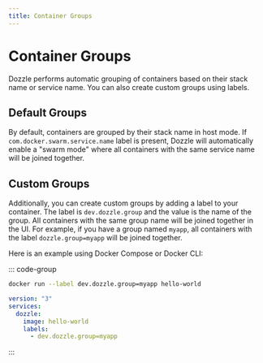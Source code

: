 ```yaml
---
title: Container Groups
---
```


# Container Groups

Dozzle performs automatic grouping of containers based on their stack name or service name. You can also create custom groups using labels.

## Default Groups

By default, containers are grouped by their stack name in host mode. If `com.docker.swarm.service.name` label is present, Dozzle will automatically enable a "swarm mode" where all containers with the same service name will be joined together.

## Custom Groups

Additionally, you can create custom groups by adding a label to your container. The label is `dev.dozzle.group` and the value is the name of the group. All containers with the same group name will be joined together in the UI. For example, if you have a group named `myapp`, all containers with the label `dozzle.group=myapp` will be joined together.

Here is an example using Docker Compose or Docker CLI:

::: code-group

```sh
docker run --label dev.dozzle.group=myapp hello-world
```

```yaml [docker-compose.yml]
version: "3"
services:
  dozzle:
    image: hello-world
    labels:
      - dev.dozzle.group=myapp
```

:::
